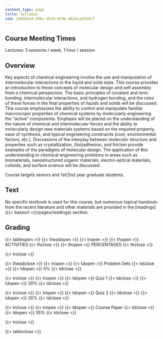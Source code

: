 ```yaml
---
content_type: page
title: Syllabus
uid: 19048a34-d9bc-d524-6f4e-d814ca235dcf
---
```


Course Meeting Times
--------------------

Lectures: 3 sessions / week, 1 hour / session

Overview
--------

Key aspects of chemical engineering involve the use and manipulation of intermolecular interactions in the liquid and solid state. This course provides an introduction to these concepts of molecular design and self assembly from a chemical perspective. The basic principles of covalent and ionic bonding, intermolecular interactions, and hydrogen bonding, and the roles of these forces in the final properties of liquids and solids will be discussed. This course emphasizes the ability to control and manipulate familiar macroscopic properties of chemical systems by molecularly engineering the "active" components. Emphasis will be placed on the understanding of the nature of chemical and intermolecular forces and the ability to molecularly design new materials systems based on the required property, ease of synthesis, and typical engineering constraints (cost, environmental factors, etc.). Discussions of the interplay between molecular structure and properties such as crystallization, (bio)adhesion, and friction provide examples of the paradigms of molecular design. The application of this understanding to chemical engineering problems in areas such as biomaterials, nanostructured organic materials, electro-optical materials, colloids, and surface science will be discussed.

Course targets seniors and 1st/2nd year graduate students.

Text
----

No specific textbook is used for this course, but numerous topical handouts from the recent literature and other materials are provided in the [readings]({{< baseurl >}}/pages/readings) section.

Grading
-------

{{< tableopen >}}
{{< theadopen >}}
{{< tropen >}}
{{< thopen >}}
ACTIVITIES
{{< thclose >}}
{{< thopen >}}
PERCENTAGES
{{< thclose >}}

{{< trclose >}}

{{< theadclose >}}
{{< tropen >}}
{{< tdopen >}}
Problem Sets
{{< tdclose >}}
{{< tdopen >}}
5%
{{< tdclose >}}

{{< trclose >}}
{{< tropen >}}
{{< tdopen >}}
Quiz 1
{{< tdclose >}}
{{< tdopen >}}
30%
{{< tdclose >}}

{{< trclose >}}
{{< tropen >}}
{{< tdopen >}}
Quiz 2
{{< tdclose >}}
{{< tdopen >}}
30%
{{< tdclose >}}

{{< trclose >}}
{{< tropen >}}
{{< tdopen >}}
Course Paper
{{< tdclose >}}
{{< tdopen >}}
35%
{{< tdclose >}}

{{< trclose >}}

{{< tableclose >}}